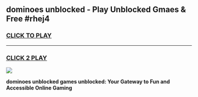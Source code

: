 
## dominoes unblocked - Play Unblocked Gmaes & Free #rhej4
<h3>
<a href="https://news.freeplayer.one?title=dominoes_unblocked&ref=24F">CLICK TO PLAY</a></h3>
<hr>

<h3>
<a href="https://news.freeplayer.one?title=dominoes_unblocked&ref=24F">CLICK 2 PLAY</a>
  
</h3>

<a href="https://news.freeplayer.one?title=dominoes_unblocked&ref=24F/"><img src="https://clearcache.store/games.png"></a>


**dominoes unblocked games unblocked: Your Gateway to Fun and Accessible Online Gaming**
